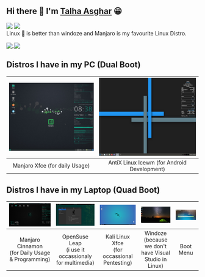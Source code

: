 ## Hi there 👋 I'm [Talha Asghar](https://talhaasghar.me) 😀

[![](https://visitor-badge.laobi.icu/badge?page_id=iamtalhaasghar.iamtalhaasghar)](https://github.com/iamtalhaasghar)
[![](https://img.shields.io/github/followers/iamtalhaasghar?label=Follow&style=social)](https://github.com/iamtalhaasghar)
<br>
Linux 🐧 is better than windoze and Manjaro is my favourite Linux Distro.
<br>


<a href="https://github.com/iamtalhaasghar">
  <img align="center" src="https://github-readme-stats.vercel.app/api?username=iamtalhaasghar&count_private=true&custom_title=iamtalhaasghar`s Github Stats&show_icons=true&theme=tokyonight" />
</a>
<a href="https://github.com/iamtalhaasghar">
  <img align="center" src="https://github-readme-stats.vercel.app/api/top-langs/?username=iamtalhaasghar&custom_title=iamtalhaasghar`s Top Languages&layout=compact&langs_count=10&hide=tex,roff&theme=tokyonight" />
</a>




## Distros I have in my PC (Dual Boot)
| ![Manjaro Desktop](manjaro.png "Manjaro Desktop on my PC") | ![AntiX Linux Desktop](antix-linux.jpg "Antix Linux Desktop on my PC")|
|:---:|:---:|
| Manjaro Xfce (for daily Usage) | AntiX Linux Icewm (for Android Development) |
## Distros I have in my Laptop (Quad Boot)
|![Manjaro Desktop](manjaro-cinnamon.png "Manjaro Desktop on my Laptop")| ![OpenSuse Leap](opensuse.png "OpenSuse Desktop on my Laptop")| ![Kali Linux Desktop](kali.png "Kali Linux Desktop on my Laptop")| ![Windoze 10 Desktop](windoze.PNG "Windoze 10 Desktop on my Laptop")| ![Boot Menu](quadboot.jpg "Boot Menu on my Laptop") |
|:---:|:---:|:---:|:---:|:---:|
| Manjaro Cinnamon<br>(for Daily Usage & Programming) |OpenSuse Leap<br>(i use it occassionaly for multimedia) |Kali Linux Xfce<br>(for occassional Pentesting) |Windoze<br>(because we don't have Visual Studio in Linux) | Boot Menu
